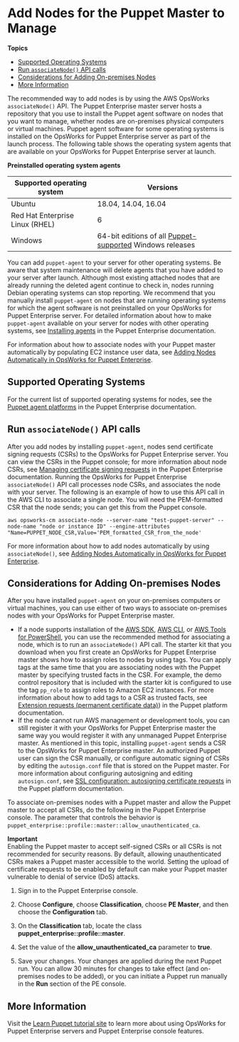 # Add Nodes for the Puppet Master to Manage<a name="opspup-addnodes"></a>

**Topics**
+ [Supported Operating Systems](#w4ab1b7c19c13c13)
+ [Run `associateNode()` API calls](#w4ab1b7c19c13c15)
+ [Considerations for Adding On\-premises Nodes](#w4ab1b7c19c13c17)
+ [More Information](#w4ab1b7c19c13c19)

The recommended way to add nodes is by using the AWS OpsWorks `associateNode()` API\. The Puppet Enterprise master server hosts a repository that you use to install the Puppet agent software on nodes that you want to manage, whether nodes are on\-premises physical computers or virtual machines\. Puppet agent software for some operating systems is installed on the OpsWorks for Puppet Enterprise server as part of the launch process\. The following table shows the operating system agents that are available on your OpsWorks for Puppet Enterprise server at launch\.


**Preinstalled operating system agents**  

| Supported operating system | Versions | 
| --- | --- | 
| Ubuntu | 18\.04, 14\.04, 16\.04 | 
| Red Hat Enterprise Linux \(RHEL\) | 6 | 
| Windows | 64\-bit editions of all [Puppet\-supported](https://puppet.com/docs/pe/2017.3/installing/supported_operating_systems.html#agent-platforms) Windows releases | 

You can add `puppet-agent` to your server for other operating systems\. Be aware that system maintenance will delete agents that you have added to your server after launch\. Although most existing attached nodes that are already running the deleted agent continue to check in, nodes running Debian operating systems can stop reporting\. We recommend that you manually install `puppet-agent` on nodes that are running operating systems for which the agent software is not preinstalled on your OpsWorks for Puppet Enterprise server\. For detailed information about how to make `puppet-agent` available on your server for nodes with other operating systems, see [Installing agents](https://puppet.com/docs/pe/2017.3/installing/installing_agents.html) in the Puppet Enterprise documentation\.

For information about how to associate nodes with your Puppet master automatically by populating EC2 instance user data, see [Adding Nodes Automatically in OpsWorks for Puppet Enterprise](opspup-unattend-assoc.md)\.

## Supported Operating Systems<a name="w4ab1b7c19c13c13"></a>

For the current list of supported operating systems for nodes, see the [Puppet agent platforms](https://docs.puppet.com/pe/latest/sys_req_os.html#puppet-agent-platforms) in the Puppet Enterprise documentation\.

## Run `associateNode()` API calls<a name="w4ab1b7c19c13c15"></a>

After you add nodes by installing `puppet-agent`, nodes send certificate signing requests \(CSRs\) to the OpsWorks for Puppet Enterprise server\. You can view the CSRs in the Puppet console; for more information about node CSRs, see [Managing certificate signing requests](https://puppet.com/docs/pe/2017.3/managing_nodes/adding_and_removing_nodes.html#managing-certificate-signing-requests) in the Puppet Enterprise documentation\. Running the OpsWorks for Puppet Enterprise `associateNode()` API call processes node CSRs, and associates the node with your server\. The following is an example of how to use this API call in the AWS CLI to associate a single node\. You will need the PEM\-formatted CSR that the node sends; you can get this from the Puppet console\.

```
aws opsworks-cm associate-node --server-name "test-puppet-server" --node-name "node or instance ID" --engine-attributes "Name=PUPPET_NODE_CSR,Value='PEM_formatted_CSR_from_the_node'
```

For more information about how to add nodes automatically by using `associateNode()`, see [Adding Nodes Automatically in OpsWorks for Puppet Enterprise](opspup-unattend-assoc.md)\.

## Considerations for Adding On\-premises Nodes<a name="w4ab1b7c19c13c17"></a>

After you have installed `puppet-agent` on your on\-premises computers or virtual machines, you can use either of two ways to associate on\-premises nodes with your OpsWorks for Puppet Enterprise master\.
+ If a node supports installation of the [AWS SDK](https://aws.amazon.com/tools/), [AWS CLI](https://aws.amazon.com/cli/), or [AWS Tools for PowerShell](https://aws.amazon.com/powershell/), you can use the recommended method for associating a node, which is to run an `associateNode()` API call\. The starter kit that you download when you first create an OpsWorks for Puppet Enterprise master shows how to assign roles to nodes by using tags\. You can apply tags at the same time that you are associating nodes with the Puppet master by specifying trusted facts in the CSR\. For example, the demo control repository that is included with the starter kit is configured to use the tag `pp_role` to assign roles to Amazon EC2 instances\. For more information about how to add tags to a CSR as trusted facts, see [Extension requests \(permanent certificate data\)](https://puppet.com/docs/puppet/5.1/ssl_attributes_extensions.html#extension-requests-permanent-certificate-data)) in the Puppet platform documentation\.
+ If the node cannot run AWS management or development tools, you can still register it with your OpsWorks for Puppet Enterprise master the same way you would register it with any unmanaged Puppet Enterprise master\. As mentioned in this topic, installing `puppet-agent` sends a CSR to the OpsWorks for Puppet Enterprise master\. An authorized Puppet user can sign the CSR manually, or configure automatic signing of CSRs by editing the `autosign.conf` file that is stored on the Puppet master\. For more information about configuring autosigning and editing `autosign.conf`, see [SSL configuration: autosigning certificate requests](https://puppet.com/docs/puppet/5.3/ssl_autosign.html) in the Puppet platform documentation\.

To associate on\-premises nodes with a Puppet master and allow the Puppet master to accept all CSRs, do the following in the Puppet Enterprise console\. The parameter that controls the behavior is `puppet_enterprise::profile::master::allow_unauthenticated_ca`\.

**Important**  
Enabling the Puppet master to accept self\-signed CSRs or all CSRs is not recommended for security reasons\. By default, allowing unauthenticated CSRs makes a Puppet master accessible to the world\. Setting the upload of certificate requests to be enabled by default can make your Puppet master vulnerable to denial of service \(DoS\) attacks\.

1. Sign in to the Puppet Enterprise console\.

1. Choose **Configure**, choose **Classification**, choose **PE Master**, and then choose the **Configuration** tab\.

1. On the **Classification** tab, locate the class **puppet\_enterprise::profile::master**\.

1. Set the value of the **allow\_unauthenticated\_ca** parameter to **true**\.

1. Save your changes\. Your changes are applied during the next Puppet run\. You can allow 30 minutes for changes to take effect \(and on\-premises nodes to be added\), or you can initiate a Puppet run manually in the **Run** section of the PE console\.

## More Information<a name="w4ab1b7c19c13c19"></a>

Visit the [Learn Puppet tutorial site](https://learn.puppet.com/) to learn more about using OpsWorks for Puppet Enterprise servers and Puppet Enterprise console features\.